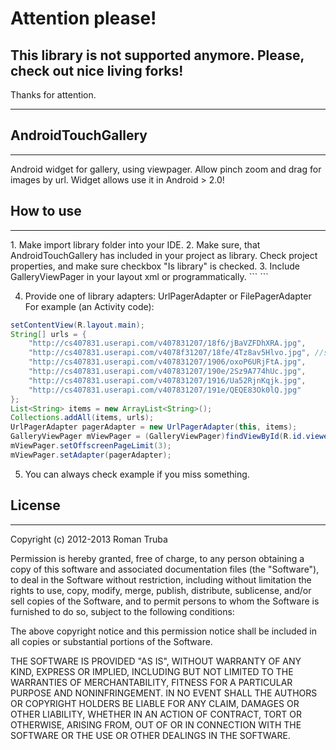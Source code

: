 <h1>Attention please!</h1>

<h2><b>This library is not supported anymore. Please, check out nice living forks!</b></h2>
<p>Thanks for attention.<p>
<hr>

<h2>AndroidTouchGallery</h2>
<hr>
Android widget for gallery, using viewpager. Allow pinch zoom and drag for images by url.
Widget allows use it in Android > 2.0!


<h2>How to use</h2>
<hr>
1. Make import library folder into your IDE.
2. Make sure, that AndroidTouchGallery has included in your project as library. Check project properties, and make sure checkbox "Is library" is checked.
3. Include GalleryViewPager in your layout xml or programmatically.
```
<ru.truba.touchgallery.GalleryWidget.GalleryViewPager
     android:id="@+id/viewer"
     android:layout_width="fill_parent"
     android:layout_height="fill_parent"
     />
```

4. Provide one of library adapters: UrlPagerAdapter or FilePagerAdapter
For example (an Activity code): 
```java
setContentView(R.layout.main);
String[] urls = {
    "http://cs407831.userapi.com/v407831207/18f6/jBaVZFDhXRA.jpg",
    "http://cs407831.userapi.com/v4078f31207/18fe/4Tz8av5Hlvo.jpg", //special url with error
    "http://cs407831.userapi.com/v407831207/1906/oxoP6URjFtA.jpg",
    "http://cs407831.userapi.com/v407831207/190e/2Sz9A774hUc.jpg",
    "http://cs407831.userapi.com/v407831207/1916/Ua52RjnKqjk.jpg",
    "http://cs407831.userapi.com/v407831207/191e/QEQE83Ok0lQ.jpg"
};
List<String> items = new ArrayList<String>();
Collections.addAll(items, urls);
UrlPagerAdapter pagerAdapter = new UrlPagerAdapter(this, items);  
GalleryViewPager mViewPager = (GalleryViewPager)findViewById(R.id.viewer);
mViewPager.setOffscreenPageLimit(3);
mViewPager.setAdapter(pagerAdapter);
```

5. You can always check example if you miss something.

<h2>License</h2>
<hr>
Copyright (c) 2012-2013 Roman Truba

 Permission is hereby granted, free of charge, to any person obtaining a copy of this software and associated
 documentation files (the "Software"), to deal in the Software without restriction, including without limitation
 the rights to use, copy, modify, merge, publish, distribute, sublicense, and/or sell copies of the Software, and to
 permit persons to whom the Software is furnished to do so, subject to the following conditions:

 The above copyright notice and this permission notice shall be included in all copies or substantial
 portions of the Software.

 THE SOFTWARE IS PROVIDED "AS IS", WITHOUT WARRANTY OF ANY KIND, EXPRESS OR IMPLIED, INCLUDING BUT NOT LIMITED
 TO THE WARRANTIES OF MERCHANTABILITY, FITNESS FOR A PARTICULAR PURPOSE AND NONINFRINGEMENT. IN NO EVENT SHALL
 THE AUTHORS OR COPYRIGHT HOLDERS BE LIABLE FOR ANY CLAIM, DAMAGES OR OTHER LIABILITY,
 WHETHER IN AN ACTION OF CONTRACT, TORT OR OTHERWISE, ARISING FROM, OUT OF OR IN CONNECTION WITH
 THE SOFTWARE OR THE USE OR OTHER DEALINGS IN THE SOFTWARE.
